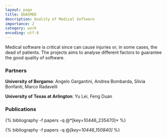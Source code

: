 ```yaml
---
layout: page
title: QUASMED
description: Quality of Medical Software
importance: 2
category: work
encoding: utf-8
---
```

Medical software is critical since can cause injuries or, in some cases, the dead of patients. The projects aims to analyse different factors to guarantee the good quality of software.

### Partners

**University of Bergamo**: Angelo Gargantini, Andrea Bombarda, Silvia Bonfanti, Marco Radavelli

**University of Texas at Arlington**: Yu Lei, Feng Duan

### Publications
<div class="publications">
{% bibliography -f papers -q @*[key=10446_235470]* %}

{% bibliography -f papers -q @*[key=10446_150840]* %}
</div>
